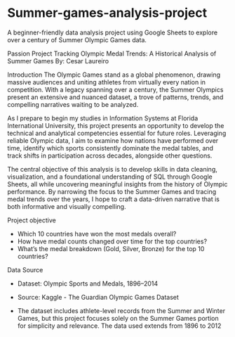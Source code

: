 # Summer-games-analysis-project
 A beginner-friendly data analysis project using Google Sheets to explore over a century of Summer Olympic Games data.
 
Passion Project
Tracking Olympic Medal Trends: A Historical Analysis of Summer Games
By: Cesar Laureiro


Introduction
The Olympic Games stand as a global phenomenon, drawing massive audiences and uniting athletes from virtually every nation in competition. With a legacy spanning over a century, the Summer Olympics present an extensive and nuanced dataset, a trove of patterns, trends, and compelling narratives waiting to be analyzed.


As I prepare to begin my studies in Information Systems at Florida International University, this project presents an opportunity to develop the technical and analytical competencies essential for future roles. Leveraging reliable Olympic data, I aim to examine how nations have performed over time, identify which sports consistently dominate the medal tables, and track shifts in participation across decades, alongside other questions.


The central objective of this analysis is to develop skills in data cleaning, visualization, and a foundational understanding of SQL through  Google Sheets, all while uncovering meaningful insights from the history of Olympic performance. By narrowing the focus to the Summer Games and tracing medal trends over the years, I hope to craft a data-driven narrative that is both informative and visually compelling.


Project objective 
* Which 10 countries have won the most medals overall? 
* How have medal counts changed over time for the top countries? 
* What’s the medal breakdown (Gold, Silver, Bronze) for the top 10 countries?


Data Source
* Dataset: Olympic Sports and Medals, 1896–2014

* Source: Kaggle - The Guardian Olympic Games Dataset

* The dataset includes athlete-level records from the Summer and Winter Games, but this project focuses solely on the Summer Games portion for simplicity and relevance. The data used extends from 1896 to 2012
